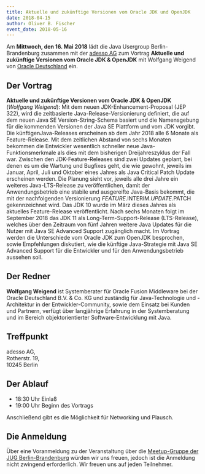 ```yaml
---
title: Aktuelle und zukünftige Versionen vom Oracle JDK und OpenJDK
date: 2018-04-15
author: Oliver B. Fischer
event_date: 2018-05-16
---
```


Am **Mittwoch, den 16. Mai 2018** lädt die Java Usergroup Berlin-Brandenburg zusammen mit der [adesso AG](https://www.adesso.de/de/) zum Vortrag **Aktuelle und zukünftige Versionen vom Oracle JDK & OpenJDK** mit Wolfgang Weigend von [Oracle Deutschland](http://www.oracle.com/) ein.

## Der Vortrag

**Aktuelle und zukünftige Versionen vom Oracle JDK & OpenJDK**  
(_Wolfgang Weigend_): Mit dem neuen JDK-Enhancement-Proposal (JEP 322), wird die zeitbasierte Java-Release-Versionierung definiert, die auf dem neuen Java SE Version-String-Schema basiert und die Namensgebung für die kommenden Versionen der Java SE Plattform und vom JDK vorgibt. Die künftigenJava-Releases erscheinen ab dem Jahr 2018 alle 6 Monate als Feature-Release. Mit dem zeitlichen Abstand von sechs Monaten bekommen die Entwickler wesentlich schneller neue Java-Funktionsmerkmale als dies mit dem bisherigen Dreijahreszyklus der Fall war. Zwischen den JDK-Feature-Releases sind zwei Updates geplant, bei denen es um die Wartung und Bugfixes geht, die wie gewohnt, jeweils im Januar, April, Juli und Oktober eines Jahres als Java Critical Patch Update erscheinen werden. Die Planung sieht vor, jeweils alle drei Jahre ein weiteres Java-LTS-Release zu veröffentlichen, damit der Anwendungsbetrieb eine stabile und ausgereifte Java-Basis bekommt, die mit der nachfolgenden Versionierung $FEATURE.$INTERIM.$UPDATE.$PATCH gekennzeichnet wird. Das JDK 10 wurde im März dieses Jahres als aktuelles Feature-Release veröffentlicht. Nach sechs Monaten folgt im September 2018 das JDK 11 als Long-Term-Support-Release (LTS-Release), welches über den Zeitraum von fünf Jahren weitere Java Updates für die Nutzer mit Java SE Advanced Support zugänglich macht. Im Vortrag werden die Unterschiede vom Oracle JDK zum OpenJDK besprochen, sowie Empfehlungen diskutiert, wie die künftige Java-Strategie mit Java SE Advanced Support für die Entwickler und für den Anwendungsbetrieb aussehen soll.

## Der Redner

**Wolfgang Weigend** ist Systemberater für Oracle Fusion Middleware bei der Oracle Deutschland B.V. & Co. KG und zuständig für Java-Technologie und -Architektur in der Entwickler-Community, sowie dem Einsatz bei Kunden und Partnern, verfügt über langjährige Erfahrung in der Systemberatung und im Bereich objektorientierter Software-Entwicklung mit Java.


## Treffpunkt

adesso AG,  
Rotherstr. 19,  
10245 Berlin


## Der Ablauf

- 18:30 Uhr Einlaß
- 19:00 Uhr Beginn des Vortrags

Anschließend gibt es die Möglichkeit für Networking und Plausch.

## Die Anmeldung

Über eine Voranmeldung zu der Veranstaltung über die [Meetup-Gruppe der JUG Berlin-Brandenburg](http://meetup.com/jug-bb/) würden wir uns freuen, jedoch ist die Anmeldung nicht zwingend erforderlich. Wir freuen uns auf jeden Teilnehmer.

